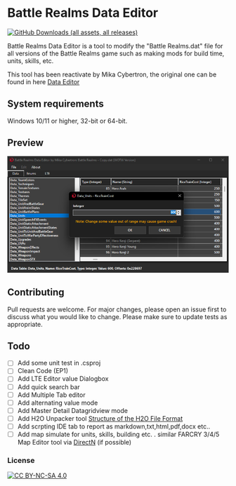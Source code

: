 # Battle Realms Data Editor 


[![GitHub Downloads (all assets, all releases)](https://img.shields.io/github/downloads/MikaCybertron/Battle-Realms-Data-Editor/total?style=for-the-badge&logo=windows10&link=https%3A%2F%2Fgithub.com%2FMikaCybertron%2FBattle-Realms-Data-Editor%2Freleases)](https://github.com/MikaCybertron/Battle-Realms-Data-Editor/releases)     

[cc-by-nc-sa]: http://creativecommons.org/licenses/by-nc-sa/4.0/
[cc-by-nc-sa-image]: https://licensebuttons.net/l/by-nc-sa/4.0/88x31.png
[cc-by-nc-sa-shield]: https://img.shields.io/badge/License-CC%20BY--NC--SA%204.0-lightgrey.svg

Battle Realms Data Editor is a tool to modify the "Battle Realms.dat" file for all versions of the Battle Realms game such as making mods for build time, units, skills, etc.

This tool has been reactivate by Mika Cybertron, the original one can be found in here [Data Editor](https://www.moddb.com/mods/boltymods-data-editor-for-battle-realms/downloads/boltymods-data-editor-file)

## System requirements

Windows 10/11 or higher, 32-bit or 64-bit.

## Preview
![](https://github.com/MikaCybertron/Battle-Realms-Data-Editor/blob/main/Image/4_dark.png)

## Contributing
Pull requests are welcome. For major changes, please open an issue first to discuss what you would like to change.
Please make sure to update tests as appropriate.

## Todo
- [ ] Add some unit test in .csproj
- [ ] Clean Code (EP1)
- [ ] Add LTE Editor value Dialogbox
- [ ] Add quick search bar
- [ ] Add Multiple Tab editor
- [ ] Add alternating value mode
- [ ] Add Master Detail Datagridview mode
- [ ] Add H2O Unpacker tool [Structure of the H2O File Format](structure.md)
- [ ] Add scrpting IDE tab to report as markdown,txt,html,pdf,docx etc..
- [ ] Add map simulate for units, skills, building etc. . similar FARCRY 3/4/5 Map Editor tool via [DirectN](https://github.com/smourier/DirectN) (if possible)

### License
[![CC BY-NC-SA 4.0][cc-by-nc-sa-image]][cc-by-nc-sa] 
